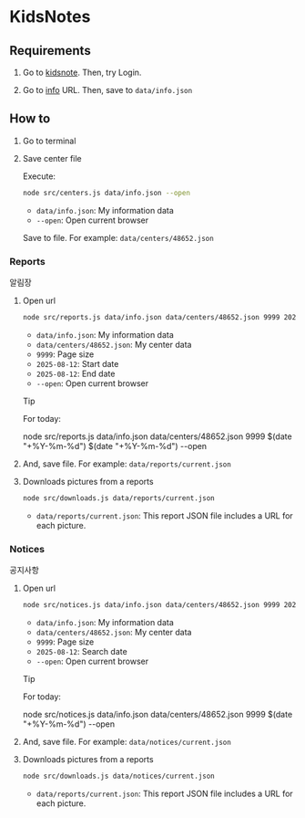 # KidsNotes

## Requirements

1. Go to [kidsnote](https://www.kidsnote.com/). Then, try Login.

2. Go to [info](https://www.kidsnote.com/api/v1/me/info/) URL. Then, save to `data/info.json`

## How to

1. Go to terminal

2. Save center file

   Execute:

   ```bash
   node src/centers.js data/info.json --open
   ```

   - `data/info.json`: My information data
   - `--open`: Open current browser

   Save to file. For example: `data/centers/48652.json`

### Reports

알림장

1. Open url

   ```bash
   node src/reports.js data/info.json data/centers/48652.json 9999 2025-08-12 2025-08-12 --open
   ```

   - `data/info.json`: My information data
   - `data/centers/48652.json`: My center data
   - `9999`: Page size
   - `2025-08-12`: Start date
   - `2025-08-12`: End date
   - `--open`: Open current browser

   > [!TIP]
   > For today:
   >
   > node src/reports.js data/info.json data/centers/48652.json 9999 $(date "+%Y-%m-%d") $(date "+%Y-%m-%d") --open

2. And, save file. For example: `data/reports/current.json`

3. Downloads pictures from a reports

   ```bash
   node src/downloads.js data/reports/current.json
   ```

   - `data/reports/current.json`: This report JSON file includes a URL for each picture.

### Notices

공지사항

1. Open url

   ```bash
   node src/notices.js data/info.json data/centers/48652.json 9999 2025-09-07 --open
   ```

   - `data/info.json`: My information data
   - `data/centers/48652.json`: My center data
   - `9999`: Page size
   - `2025-08-12`: Search date
   - `--open`: Open current browser

   > [!TIP]
   > For today:
   >
   > node src/notices.js data/info.json data/centers/48652.json 9999 $(date "+%Y-%m-%d") --open

2. And, save file. For example: `data/notices/current.json`

3. Downloads pictures from a reports

   ```bash
   node src/downloads.js data/notices/current.json
   ```

   - `data/reports/current.json`: This report JSON file includes a URL for each picture.
